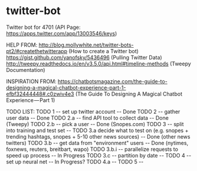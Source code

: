 # twitter-bot
Twitter bot for 4701
(API Page: https://apps.twitter.com/app/13003546/keys)

HELP FROM:
http://blog.mollywhite.net/twitter-bots-pt2/#createthetwitterapp (How to create a Twitter bot)
https://gist.github.com/yanofsky/5436496 (Pulling Twitter Data)
http://tweepy.readthedocs.io/en/v3.5.0/api.html#timeline-methods (Tweepy Documentation)

INSPIRATION FROM:
https://chatbotsmagazine.com/the-guide-to-designing-a-magical-chatbot-experience-part-1-efbf32444448#.c0zwiv4e3 (The Guide To Designing A Magical Chatbot Experience — Part 1)

TODO LIST:
TODO 1 -- set up twitter account -- Done
TODO 2 -- gather user data -- Done
	TODO 2.a -- find API tool to collect data -- Done (Tweepy)
	TODO 2.b -- pick a user -- Done (Snopes.com)
TODO 3 -- split into training and test set --
	TODO 3.a decide what to test on (e.g. snopes + trending hashtags, snopes + 5-10 other news sources) -- Done (other news twitters)
	TODO 3.b -- get data from "environment" users -- Done (nytimes, foxnews, reuters, breitbart, wapo)
	TODO 3.b.i -- parallelize requests to speed up process -- In Progress
	TODO 3.c -- partition by date -- 
TODO 4 -- set up neural net -- In Progress?
	TODO 4.a -- 
TODO 5 -- 